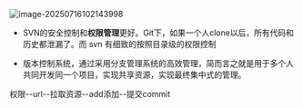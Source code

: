 ![image-20250716102143998](C:/Users/honor/AppData/Roaming/Typora/typora-user-images/image-20250716102143998.png)

- SVN的安全控制和**权限管理**更好。Git下，如果一个人clone以后，所有代码和历史都泄漏了。而 svn 有细致的按照目录级的权限控制

- 版本控制系统，通过采用分支管理系统的高效管理，简而言之就是用于多个人共同开发同一个项目，实现共享资源，实现最终集中式的管理。

权限--url--拉取资源--add添加--提交commit